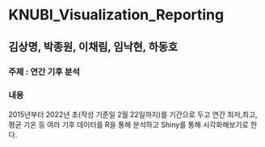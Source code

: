 # KNUBI_Visualization_Reporting 

## 김상명, 박종원, 이채림, 임낙현, 하동호

### 주제 : 연간 기후 분석

### 내용

2015년부터 2022년 초(작성 기준일 2월 22일까지)를 기간으로 두고
연간 최저,최고,평균 기온 등 여러 기후 데이터를 R을 통해 분석하고
Shiny를 통해 시각화해보기로 한다.
